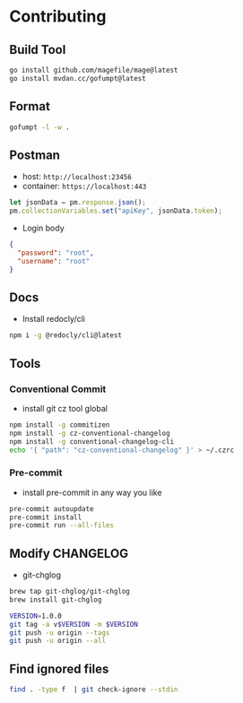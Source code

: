 # Contributing

## Build Tool

```sh
go install github.com/magefile/mage@latest
go install mvdan.cc/gofumpt@latest
```

## Format

```sh
gofumpt -l -w .
```

## Postman

- host: `http://localhost:23456`
- container: `https://localhost:443`

```js
let jsonData = pm.response.json();
pm.collectionVariables.set("apiKey", jsonData.token);
```

- Login body

```json
{
  "password": "root",
  "username": "root"
}
```

## Docs

- Install redocly/cli

```sh
npm i -g @redocly/cli@latest
```

## Tools

### Conventional Commit

- install git cz tool global

```sh
npm install -g commitizen
npm install -g cz-conventional-changelog
npm install -g conventional-changelog-cli
echo '{ "path": "cz-conventional-changelog" }' > ~/.czrc
```

### Pre-commit

- install pre-commit in any way you like

```sh
pre-commit autoupdate
pre-commit install
pre-commit run --all-files
```

## Modify CHANGELOG

- git-chglog

```sh
brew tap git-chglog/git-chglog
brew install git-chglog
```

```sh
VERSION=1.0.0
git tag -a v$VERSION -m $VERSION
git push -u origin --tags
git push -u origin --all
```

## Find ignored files

```sh
find . -type f  | git check-ignore --stdin
```
